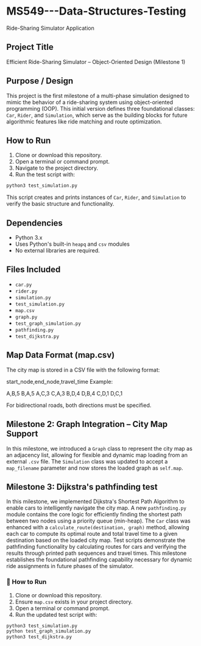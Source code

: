 # MS549---Data-Structures-Testing
Ride-Sharing Simulator Application

## Project Title
Efficient Ride-Sharing Simulator – Object-Oriented Design (Milestone 1)

## Purpose / Design
This project is the first milestone of a multi-phase simulation designed to mimic the behavior of a ride-sharing system using object-oriented programming (OOP). This initial version defines three foundational classes: `Car`, `Rider`, and `Simulation`, which serve as the building blocks for future algorithmic features like ride matching and route optimization.

## How to Run

1. Clone or download this repository.
2. Open a terminal or command prompt.
3. Navigate to the project directory.
4. Run the test script with:

```bash
python3 test_simulation.py
```

This script creates and prints instances of `Car`, `Rider`, and `Simulation` to verify the basic structure and functionality.

## Dependencies
- Python 3.x
- Uses Python's built-in `heapq` and `csv` modules
- No external libraries are required.

## Files Included
- `car.py`
- `rider.py`
- `simulation.py`
- `test_simulation.py`
- `map.csv`
- `graph.py`
- `test_graph_simulation.py`
- `pathfinding.py`
- `test_dijkstra.py`

## Map Data Format (map.csv)
The city map is stored in a CSV file with the following format:

start_node,end_node,travel_time
Example:

A,B,5
B,A,5
A,C,3
C,A,3
B,D,4
D,B,4
C,D,1
D,C,1

For bidirectional roads, both directions must be specified.

## Milestone 2: Graph Integration – City Map Support

In this milestone, we introduced a `Graph` class to represent the city map as an adjacency list, allowing for flexible and dynamic map loading from an external `.csv` file. The `Simulation` class was updated to accept a `map_filename` parameter and now stores the loaded graph as `self.map`.

## Milestone 3: Dijkstra's pathfinding test

In this milestone, we implemented Dijkstra's Shortest Path Algorithm to enable cars to intelligently navigate the city map. A new `pathfinding.py` module contains the core logic for efficiently finding the shortest path between two nodes using a priority queue (min-heap). The `Car` class was enhanced with a `calculate_route(destination, graph)` method, allowing each car to compute its optimal route and total travel time to a given destination based on the loaded city map. Test scripts demonstrate the pathfinding functionality by calculating routes for cars and verifying the results through printed path sequences and travel times. This milestone establishes the foundational pathfinding capability necessary for dynamic ride assignments in future phases of the simulator.

### 🔧 How to Run

1. Clone or download this repository.
2. Ensure `map.csv` exists in your project directory.
3. Open a terminal or command prompt.
4. Run the updated test script with:

```bash
python3 test_simulation.py
python test_graph_simulation.py
python3 test_dijkstra.py
